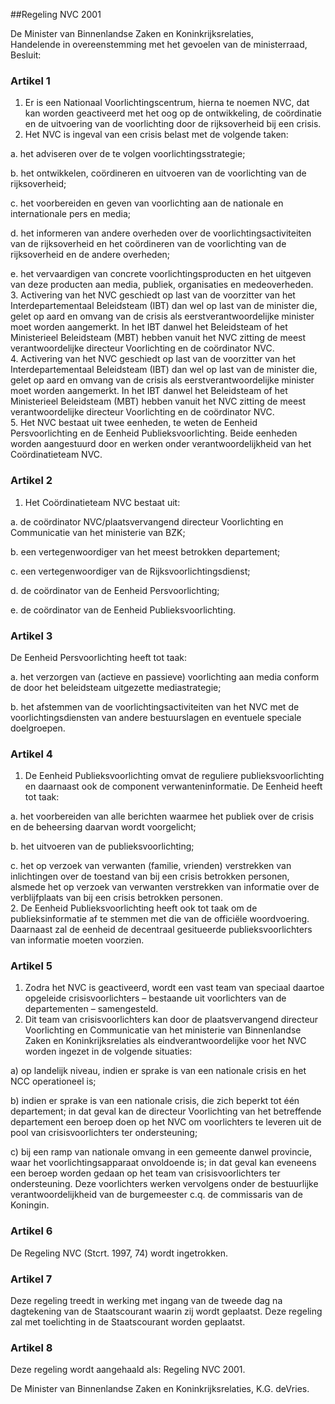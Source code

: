 <meta http-equiv='Content-Type' content='text/html; charset=utf-8' />

##Regeling NVC 2001

De Minister van Binnenlandse Zaken en Koninkrijksrelaties,  
Handelende in overeenstemming met het gevoelen van de ministerraad,
Besluit:    

### Artikel  1  

1.  Er is een Nationaal Voorlichtingscentrum, hierna te noemen NVC, dat kan worden geactiveerd met het oog op de ontwikkeling, de coördinatie en de uitvoering van de voorlichting door de rijksoverheid bij een crisis.   
2.  Het NVC is ingeval van een crisis belast met de volgende taken: 

a. het adviseren over de te volgen voorlichtingsstrategie;  

b. het ontwikkelen, coördineren en uitvoeren van de voorlichting van de rijksoverheid;  

c. het voorbereiden en geven van voorlichting aan de nationale en internationale pers en media;  

d. het informeren van andere overheden over de voorlichtingsactiviteiten van de rijksoverheid en het coördineren van de voorlichting van de rijksoverheid en de andere overheden;  

e. het vervaardigen van concrete voorlichtingsproducten en het uitgeven van deze producten aan media, publiek, organisaties en medeoverheden.     
3.  Activering van het NVC geschiedt op last van de voorzitter van het Interdepartementaal Beleidsteam (IBT) dan wel op last van de minister die, gelet op aard en omvang van de crisis als eerstverantwoordelijke minister moet worden aangemerkt. In het IBT danwel het Beleidsteam of het Ministerieel Beleidsteam (MBT) hebben vanuit het NVC zitting de meest verantwoordelijke directeur Voorlichting en de coördinator NVC.   
4.  Activering van het NVC geschiedt op last van de voorzitter van het Interdepartementaal Beleidsteam (IBT) dan wel op last van de minister die, gelet op aard en omvang van de crisis als eerstverantwoordelijke minister moet worden aangemerkt. In het IBT danwel het Beleidsteam of het Ministerieel Beleidsteam (MBT) hebben vanuit het NVC zitting de meest verantwoordelijke directeur Voorlichting en de coördinator NVC.   
5.  Het NVC bestaat uit twee eenheden, te weten de Eenheid Persvoorlichting en de Eenheid Publieksvoorlichting. Beide eenheden worden aangestuurd door en werken onder verantwoordelijkheid van het Coördinatieteam NVC.   

### Artikel  2  

1.  Het Coördinatieteam NVC bestaat uit: 

a. de coördinator NVC/plaatsvervangend directeur Voorlichting en Communicatie van het ministerie van BZK;  

b. een vertegenwoordiger van het meest betrokken departement;  

c. een vertegenwoordiger van de Rijksvoorlichtingsdienst;  

d. de coördinator van de Eenheid Persvoorlichting;  

e. de coördinator van de Eenheid Publieksvoorlichting.     

### Artikel  3  

De Eenheid Persvoorlichting heeft tot taak: 

a. het verzorgen van (actieve en passieve) voorlichting aan media conform de door het beleidsteam uitgezette mediastrategie;  

b. het afstemmen van de voorlichtingsactiviteiten van het NVC met de voorlichtingsdiensten van andere bestuurslagen en eventuele speciale doelgroepen.    

### Artikel  4  

1.  De Eenheid Publieksvoorlichting omvat de reguliere publieksvoorlichting en daarnaast ook de component verwanteninformatie. De Eenheid heeft tot taak: 

a. het voorbereiden van alle berichten waarmee het publiek over de crisis en de beheersing daarvan wordt voorgelicht;  

b. het uitvoeren van de publieksvoorlichting;  

c. het op verzoek van verwanten (familie, vrienden) verstrekken van inlichtingen over de toestand van bij een crisis betrokken personen, alsmede het op verzoek van verwanten verstrekken van informatie over de verblijfplaats van bij een crisis betrokken personen.     
2.  De Eenheid Publieksvoorlichting heeft ook tot taak om de publieksinformatie af te stemmen met die van de officiële woordvoering. Daarnaast zal de eenheid de decentraal gesitueerde publieksvoorlichters van informatie moeten voorzien.   

### Artikel  5  

1.  Zodra het NVC is geactiveerd, wordt een vast team van speciaal daartoe opgeleide crisisvoorlichters – bestaande uit voorlichters van de departementen – samengesteld.   
2.  Dit team van crisisvoorlichters kan door de plaatsvervangend directeur Voorlichting en Communicatie van het ministerie van Binnenlandse Zaken en Koninkrijksrelaties als eindverantwoordelijke voor het NVC worden ingezet in de volgende situaties: 

a) op landelijk niveau, indien er sprake is van een nationale crisis en het NCC operationeel is;  

b) indien er sprake is van een nationale crisis, die zich beperkt tot één departement; in dat geval kan de directeur Voorlichting van het betreffende departement een beroep doen op het NVC om voorlichters te leveren uit de pool van crisisvoorlichters ter ondersteuning;  

c) bij een ramp van nationale omvang in een gemeente danwel provincie, waar het voorlichtingsapparaat onvoldoende is; in dat geval kan eveneens een beroep worden gedaan op het team van crisisvoorlichters ter ondersteuning. Deze voorlichters werken vervolgens onder de bestuurlijke verantwoordelijkheid van de burgemeester c.q. de commissaris van de Koningin.     

### Artikel  6  

De Regeling NVC (Stcrt. 1997, 74) wordt ingetrokken.  

### Artikel  7  

Deze regeling treedt in werking met ingang van de tweede dag na dagtekening van de Staatscourant waarin zij wordt geplaatst. Deze regeling zal met toelichting in de Staatscourant worden geplaatst.  

### Artikel  8  

Deze regeling wordt aangehaald als: Regeling NVC 2001.  

De 
Minister van Binnenlandse Zaken en Koninkrijksrelaties,
K.G. deVries.    

